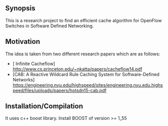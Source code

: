 ## Synopsis

This is a research project to find an efficient 
cache algorithm for OpenFlow Switches in Software Defined Networking.

## Motivation
The idea is taken from two different research papers which are as follows:
- [ Infinite Cacheflow]
http://www.cs.princeton.edu/~nkatta/papers/cacheflow14.pdf
- [CAB: A Reactive Wildcard Rule Caching System for Software-Defined Networks]
https://engineering.nyu.edu/highspeed/sites/engineering.nyu.edu.highspeed/files/uploads/papers/hotsdn15-cab.pdf

## Installation/Compilation
It uses c++ boost library. 
Install BOOST of version >= 1_55



